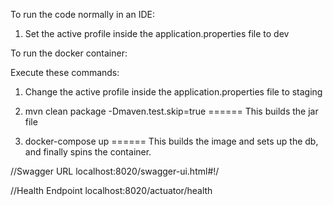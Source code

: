 To run the code normally in an IDE:
1) Set the active profile inside the application.properties file to dev

To run the docker container:

Execute these commands: 

1) Change the active profile inside the application.properties file to staging

2) mvn clean package -Dmaven.test.skip=true ====== This builds the jar file

3) docker-compose up ====== This builds the image and sets up the db, and finally spins the container.


//Swagger URL
localhost:8020/swagger-ui.html#!/

//Health Endpoint
localhost:8020/actuator/health
